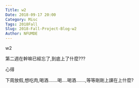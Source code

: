 ```yaml
---
Title: w2
Date: 2018-09-17 20:00
Category: Misc
Tags: 2018Fall
Slug: 2018-Fall-Project-Blog-w2
Author: NFUMDE
---
```


 w2
 
<!-- PELICAN_END_SUMMARY -->

第二週在幹嘛已經忘了,到底上了什麼???

 心得
 
下周放假,想吃肉,喝酒.......喝....喝酒.......,等等剛剛上課在上什麼?



